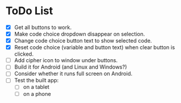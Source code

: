 # ToDo List
- [x] Get all buttons to work.
- [x] Make code choice dropdown disappear on selection.
- [x] Change code choice button text to show selected code.
- [x] Reset code choice (variable and button text) when clear button is clicked.
- [ ] Add cipher icon to window under buttons.
- [ ] Build it for Android (and Linux and Windows?)
- [ ] Consider whether it runs full screen on Android.
- [ ] Test the built app:
  - [ ] on a tablet
  - [ ] on a phone
